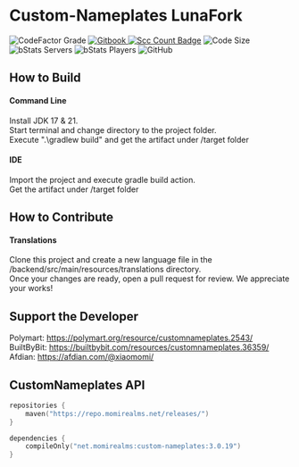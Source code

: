 # Custom-Nameplates LunaFork

![CodeFactor Grade](https://img.shields.io/codefactor/grade/github/Xiao-MoMi/Custom-Nameplates)
<a href="https://mo-mi.gitbook.io/xiaomomi-plugins/plugin-wiki/customnameplates" alt="GitBook">
<img src="https://img.shields.io/badge/docs-gitbook-brightgreen" alt="Gitbook"/>
</a>
[![Scc Count Badge](https://sloc.xyz/github/Xiao-MoMi/Custom-Nameplates/?category=codes)](https://github.com/Xiao-MoMi/Custom-Nameplates/)
![Code Size](https://img.shields.io/github/languages/code-size/Xiao-MoMi/Custom-Nameplates)
![bStats Servers](https://img.shields.io/bstats/servers/16649)
![bStats Players](https://img.shields.io/bstats/players/16649)
![GitHub](https://img.shields.io/github/license/Xiao-MoMi/Custom-Nameplates)

## How to Build

#### Command Line
Install JDK 17 & 21. \
Start terminal and change directory to the project folder.\
Execute ".\gradlew build" and get the artifact under /target folder

#### IDE
Import the project and execute gradle build action. \
Get the artifact under /target folder

## How to Contribute

#### Translations
Clone this project and create a new language file in the /backend/src/main/resources/translations directory. \
Once your changes are ready, open a pull request for review. We appreciate your works!

## Support the Developer

Polymart: https://polymart.org/resource/customnameplates.2543/ \
BuiltByBit: https://builtbybit.com/resources/customnameplates.36359/ \
Afdian: https://afdian.com/@xiaomomi/

## CustomNameplates API

```kotlin
repositories {
    maven("https://repo.momirealms.net/releases/")
}
```
```kotlin
dependencies {
    compileOnly("net.momirealms:custom-nameplates:3.0.19")
}
```

